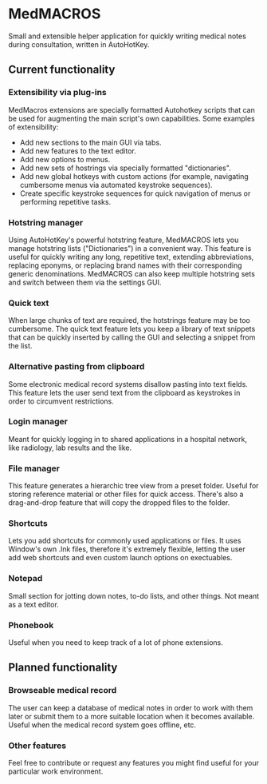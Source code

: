 # MedMACROS
Small and extensible helper application for quickly writing medical notes during consultation,  written in AutoHotKey.

## Current functionality
### Extensibility via plug-ins
MedMacros extensions are specially formatted Autohotkey scripts that can be used for augmenting the main script's own capabilities.
Some examples of extensibility:
- Add new sections to the main GUI via tabs.
- Add new features to the text editor.
- Add new options to menus.
- Add new sets of hostrings via specially formatted "dictionaries".
- Add new global hotkeys with custom actions (for example, navigating cumbersome menus via automated keystroke sequences).
- Create specific keystroke sequences for quick navigation of menus or performing repetitive tasks.

### Hotstring manager
Using AutoHotKey's powerful hotstring feature, MedMACROS lets you manage hotstring lists ("Dictionaries") in a convenient way.
This feature is useful for quickly writing any long, repetitive text, extending abbreviations, replacing eponyms, or replacing brand names with their corresponding generic denominations.
MedMACROS can also keep multiple hotstring sets and switch between them via the settings GUI.
### Quick text
When large chunks of text are required, the hotstrings feature may be too cumbersome.
The quick text feature lets you keep a library of text snippets that can be quickly inserted by calling the GUI and selecting a snippet from the list.
### Alternative pasting from clipboard
Some electronic medical record systems disallow pasting into text fields. This feature lets the user send text from the clipboard as keystrokes in order to circumvent restrictions.
### Login manager
Meant for quickly logging in to shared applications in a hospital network, like radiology, lab results and the like.
### File manager
This feature generates a hierarchic tree view from a preset folder. Useful for storing reference material or other files for quick access.
There's also a drag-and-drop feature that will copy the dropped files to the folder.
### Shortcuts
Lets you add shortcuts for commonly used applications or files. It uses Window's own .lnk files, therefore it's extremely flexible, letting the user add web shortcuts and even custom launch options on exectuables.
### Notepad
Small section for jotting down notes, to-do lists, and other things. Not meant as a text editor.
### Phonebook
Useful when you need to keep track of a lot of phone extensions.

## Planned functionality
### Browseable medical record
The user can keep a database of medical notes in order to work with them later or submit them to a more suitable location when it becomes available. Useful when the medical record system goes offline, etc.
### Other features
Feel free to contribute or request any features you might find useful for your particular work environment.
